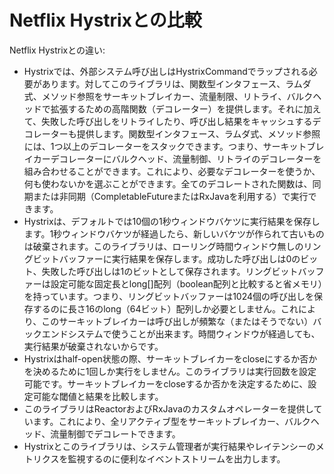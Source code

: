 Netflix Hystrixとの比較
======================

Netflix Hystrixとの違い:

- Hystrixでは、外部システム呼び出しはHystrixCommandでラップされる必要があります。対してこのライブラリは、関数型インタフェース、ラムダ式、メソッド参照をサーキットブレイカー、流量制限、リトライ、バルクヘッドで拡張するための高階関数（デコレーター）を提供します。それに加えて、失敗した呼び出しをリトライしたり、呼び出し結果をキャッシュするデコレーターも提供します。関数型インタフェース、ラムダ式、メソッド参照には、1つ以上のデコレーターをスタックできます。つまり、サーキットブレイカーデコレーターにバルクヘッド、流量制御、リトライのデコレーターを組み合わせることができます。これにより、必要なデコレーターを使うか、何も使わないかを選ぶことができます。全てのデコレートされた関数は、同期または非同期（CompletableFutureまたはRxJavaを利用する）で実行できます。
- Hystrixは、デフォルトでは10個の1秒ウィンドウバケツに実行結果を保存します。1秒ウィンドウバケツが経過したら、新しいバケツが作られて古いものは破棄されます。このライブラリは、ローリング時間ウィンドウ無しのリングビットバッファーに実行結果を保存します。成功した呼び出しは0のビット、失敗した呼び出しは1のビットとして保存されます。リングビットバッファーは設定可能な固定長とlong[]配列（boolean配列と比較すると省メモリ）を持っています。つまり、リングビットバッファーは1024個の呼び出しを保存するのに長さ16のlong（64ビット）配列しか必要としません。これにより、このサーキットブレイカーは呼び出しが頻繁な（またはそうでない）バックエンドシステムで使うことが出来ます。時間ウィンドウが経過しても、実行結果が破棄されないからです。
- Hystrixはhalf-open状態の際、サーキットブレイカーをcloseにするか否かを決めるために1回しか実行をしません。このライブラリは実行回数を設定可能です。サーキットブレイカーをcloseするか否かを決定するために、設定可能な閾値と結果を比較します。
- このライブラリはReactorおよびRxJavaのカスタムオペレーターを提供しています。これにより、全リアクティブ型をサーキットブレイカー、バルクヘッド、流量制御でデコレートできます。
- Hystrixとこのライブラリは、システム管理者が実行結果やレイテンシーのメトリクスを監視するのに便利なイベントストリームを出力します。